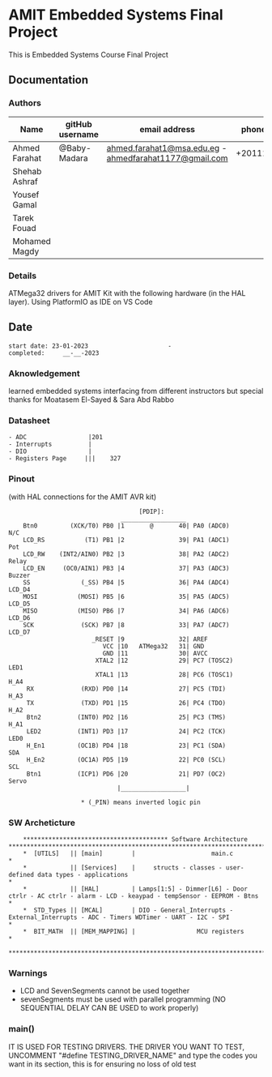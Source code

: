 # AMIT Embedded Systems Final Project

This is Embedded Systems Course Final Project

## Documentation

### Authors

| Name          | gitHub username | email address                                          | phone number  |
|---------------|-----------------|--------------------------------------------------------|---------------|
| Ahmed Farahat | @Baby-Madara    | ahmed.farahat1@msa.edu.eg - ahmedfarahat1177@gmail.com | +201119027639 |
| Shehab Ashraf |                 |||
| Yousef Gamal  |                 |||
| Tarek Fouad   |                 |||
| Mohamed Magdy |                 |||







### Details

ATMega32 drivers for AMIT Kit with the following hardware (in the HAL layer). Using PlatformIO as IDE on VS Code

## Date

    start date: 23-01-2023                      -                  completed:     __-__-2023

### Aknowledgement

learned embedded systems interfacing from different instructors but special thanks for Moatasem El-Sayed & Sara Abd Rabbo

### Datasheet

    - ADC                 |201
    - Interrupts          |
    - DIO                 |
    - Registers Page     |||    327

### Pinout
(with HAL connections for the AMIT AVR kit)
```
                                    [PDIP]:
                               __________________
    Btn0         (XCK/T0) PB0 |1       @       40| PA0 (ADC0)       N/C
    LCD_RS           (T1) PB1 |2               39| PA1 (ADC1)       Pot
    LCD_RW    (INT2/AIN0) PB2 |3               38| PA2 (ADC2)       Relay
    LCD_EN     (OC0/AIN1) PB3 |4               37| PA3 (ADC3)       Buzzer
    SS              (_SS) PB4 |5               36| PA4 (ADC4)       LCD_D4
    MOSI           (MOSI) PB5 |6               35| PA5 (ADC5)       LCD_D5
    MISO           (MISO) PB6 |7               34| PA6 (ADC6)       LCD_D6
    SCK             (SCK) PB7 |8               33| PA7 (ADC7)       LCD_D7
                       _RESET |9               32| AREF
                          VCC |10   ATMega32   31| GND
                          GND |11              30| AVCC
                        XTAL2 |12              29| PC7 (TOSC2)      LED1
                        XTAL1 |13              28| PC6 (TOSC1)      H_A4
     RX             (RXD) PD0 |14              27| PC5 (TDI)        H_A3
     TX             (TXD) PD1 |15              26| PC4 (TDO)        H_A2
     Btn2          (INT0) PD2 |16              25| PC3 (TMS)        H_A1
     LED2          (INT1) PD3 |17              24| PC2 (TCK)        LED0
     H_En1         (OC1B) PD4 |18              23| PC1 (SDA)        SDA
     H_En2         (OC1A) PD5 |19              22| PC0 (SCL)        SCL
     Btn1          (ICP1) PD6 |20              21| PD7 (OC2)        Servo
                              |__________________|
                                                                         
                    * (_PIN) means inverted logic pin
```
### SW Archeticture
   
```
    **************************************** Software Architecture *******************************************************************************
    *  [UTILS]   || [main]        |                     main.c                                                                                   *
    *            || [Services]    |     structs - classes - user-defined data types - applications                                               *
    *            || [HAL]         | Lamps[1:5] - Dimmer[L6] - Door ctrlr - AC ctrlr - alarm - LCD - keaypad - tempSensor - EEPROM - Btns         *
    *  STD_Types || [MCAL]        | DIO - General_Interrupts - External_Interrupts - ADC - Timers WDTimer - UART - I2C - SPI                     *
    *  BIT_MATH  || [MEM_MAPPING] |                 MCU registers                                                                                *
    **********************************************************************************************************************************************
```

### Warnings

* LCD and SevenSegments cannot be used together
* sevenSegments must be used with parallel programming (NO SEQUENTIAL DELAY CAN BE USED to work properly)


### main()

IT IS USED FOR TESTING DRIVERS. THE DRIVER YOU WANT TO TEST, UNCOMMENT "#define TESTING_DRIVER_NAME" and type the codes you want in its section, this is for ensuring no loss of old test
